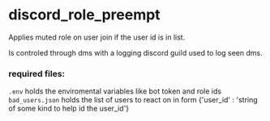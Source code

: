 # discord_role_preempt


Applies muted role on user join if the user id is in list.  

Is controled through dms with a logging discord guild used to log seen dms.

### required files:
`.env`    holds the enviromental variables like bot token and role ids
`bad_users.json`    holds the list of users to react on in form {'user_id' : 'string of some kind to help id the user_id'}



